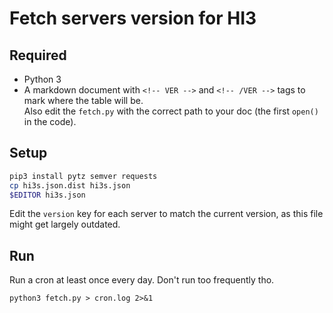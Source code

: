 # Fetch servers version for HI3

## Required
- Python 3
- A markdown document with `<!-- VER -->` and `<!-- /VER -->` tags to mark where the table will be.  
  Also edit the `fetch.py` with the correct path to your doc (the first `open()` in the code).


## Setup
```bash
pip3 install pytz semver requests
cp hi3s.json.dist hi3s.json
$EDITOR hi3s.json
```

Edit the `version` key for each server to match the current version, 
as this file might get largely outdated.


## Run
Run a cron at least once every day. Don't run too frequently tho.

`python3 fetch.py > cron.log 2>&1` 

